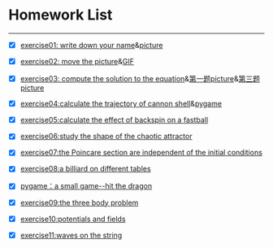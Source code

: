 # Homework List
------


- [x] [exercise01: write down your name](https://github.com/paaaaaan/Computational_physics_2015301500280/blob/files/temp.py)&[picture](https://github.com/paaaaaan/Computational_physics_2015301500280/blob/files/picture.png)


- [x] [exercise02: move the picture](https://github.com/paaaaaan/Computational_physics_2015301500280/blob/2.0/README.md)&[GIF](https://github.com/paaaaaan/Computational_physics_2015301500280/blob/files/gif.gif)


- [x] [exercise03: compute the solution to the equation](https://github.com/paaaaaan/Computational_physics_2015301500280/blob/files/exercise03)&[第一题picture](https://github.com/paaaaaan/Computational_physics_2015301500280/blob/files/exercise03.picture1.png)&[第三题picture](https://github.com/paaaaaan/Computational_physics_2015301500280/blob/files/exercise03.picture2.png)


- [x] [exercise04:calculate the trajectory of cannon shell](https://github.com/paaaaaan/Computational_physics_2015301500280/blob/4.0/README.md)&[pygame](https://github.com/paaaaaan/Computational_physics_2015301500280/blob/4.0/pygame)


- [x] [exercise05:calculate the effect of backspin on a fastball](https://github.com/paaaaaan/Computational_physics_2015301500280/blob/5.0/README.md)


- [x] [exercise06:study the shape of the chaotic attractor ](https://github.com/paaaaaan/Computational_physics_2015301500280/blob/6.0/README.md)

- [x] [exercise07:the Poincare section are independent of the initial conditions](https://github.com/paaaaaan/Computational_physics_2015301500280/blob/7.0/README.md)


- [x] [exercise08:a billiard on different tables](https://github.com/paaaaaan/Computational_physics_2015301500280/blob/8.0/README.md)


- [x] [pygame：a small game--hit the dragon](https://github.com/paaaaaan/Computational_physics_2015301500280/blob/9.0/README.md)


- [x] [exercise09:the three body problem](https://github.com/paaaaaan/Computational_physics_2015301500280/blob/10.0/README.md)


- [x] [exercise10:potentials and fields](https://github.com/paaaaaan/Computational_physics_2015301500280/blob/11.0/README.md)


- [x] [exercise11:waves on the string](https://github.com/paaaaaan/Computational_physics_2015301500280/blob/12.0/README.md)
